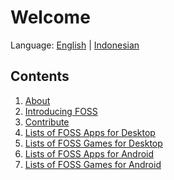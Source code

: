 # Welcome
Language: [English](https://github.com/ditokp/Tes_Repositori/blob/master/HOME.md) | [Indonesian](https://github.com/ditokp/Tes_Repositori/blob/master/README.md)


## Contents
1. [About](https://github.com/ditokp/Tes_Repositori/blob/master/About.md)
2. [Introducing FOSS]()
3. [Contribute]()
4. [Lists of FOSS Apps for Desktop]()
5. [Lists of FOSS Games for Desktop]()
6. [Lists of FOSS Apps for Android]()
7. [Lists of FOSS Games for Android]()
